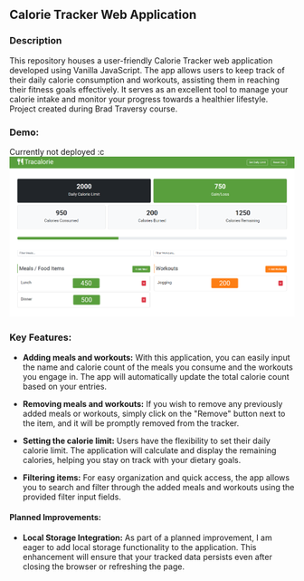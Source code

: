 ## Calorie Tracker Web Application

### Description

This repository houses a user-friendly Calorie Tracker web application developed using Vanilla JavaScript. The app allows users to keep track of their daily calorie consumption and workouts, assisting them in reaching their fitness goals effectively. It serves as an excellent tool to manage your calorie intake and monitor your progress towards a healthier lifestyle. Project created during Brad Traversy course.

### Demo:

Currently not deployed :c
![Screen projektu](Tracalorie.png)

### Key Features:

- **Adding meals and workouts:** With this application, you can easily input the name and calorie count of the meals you consume and the workouts you engage in. The app will automatically update the total calorie count based on your entries.

- **Removing meals and workouts:** If you wish to remove any previously added meals or workouts, simply click on the "Remove" button next to the item, and it will be promptly removed from the tracker.

- **Setting the calorie limit:** Users have the flexibility to set their daily calorie limit. The application will calculate and display the remaining calories, helping you stay on track with your dietary goals.

- **Filtering items:** For easy organization and quick access, the app allows you to search and filter through the added meals and workouts using the provided filter input fields.

#### Planned Improvements:
- **Local Storage Integration:** As part of a planned improvement, I am eager to add local storage functionality to the application. This enhancement will ensure that your tracked data persists even after closing the browser or refreshing the page.